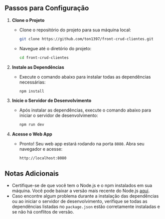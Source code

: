 ## Passos para Configuração

1. **Clone o Projeto**
   - Clone o repositório do projeto para sua máquina local:
     ```bash
     git clone https://github.com/ton1397/front-crud-clientes.git
     ```
   - Navegue até o diretório do projeto:
     ```bash
     cd front-crud-clientes
     ```

2. **Instale as Dependências**
   - Execute o comando abaixo para instalar todas as dependências necessárias:
     ```bash
     npm install
     ```

3. **Inicie o Servidor de Desenvolvimento**
   - Após instalar as dependências, execute o comando abaixo para iniciar o servidor de desenvolvimento:
     ```bash
     npm run dev
     ```

4. **Acesse o Web App**
   - Pronto! Seu web app estará rodando na porta `8080`. Abra seu navegador e acesse:
     ```
     http://localhost:8080
     ```

## Notas Adicionais

- Certifique-se de que você tem o Node.js e o npm instalados em sua máquina. Você pode baixar a versão mais recente do Node.js [aqui](https://nodejs.org/).
- Caso encontre algum problema durante a instalação das dependências ou ao iniciar o servidor de desenvolvimento, verifique se todas as dependências listadas no `package.json` estão corretamente instaladas e se não há conflitos de versão.
